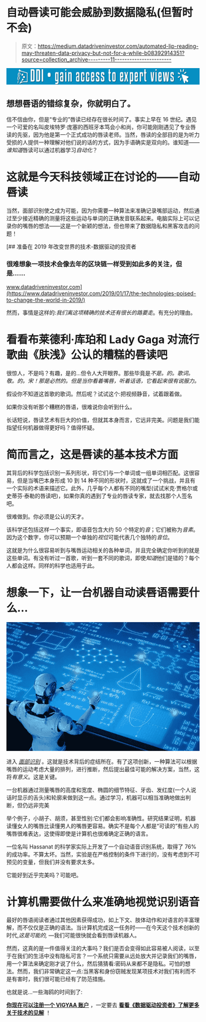 # 自动唇读可能会威胁到数据隐私(但暂时不会)

> 原文：<https://medium.datadriveninvestor.com/automated-lip-reading-may-threaten-data-privacy-but-not-for-a-while-b08392914351?source=collection_archive---------11----------------------->

[![](img/dea38ec58c8461721d6b02ea23bb8392.png)](http://www.track.datadriveninvestor.com/1B9E)

## 想想唇语的错综复杂，你就明白了。

信不信由你，但是“专业的”唇读已经存在很长时间了。事实上早在 16 世纪。遇见一个可爱的名叫皮埃特罗·庞塞的西班牙本笃会小和尚，你可能刚刚遇见了专业唇读的先驱，因为他是第一个正式成功的唇读老师。当然，唇读的全部目的是为听力受损的人提供一种理解对他们说的话的方式，因为手语确实是双向的。谁知道——*谁知道*唇读可以通过机器学习*自动化*？

# 这就是今天科技领域正在讨论的——自动唇读

当然，面部识别使之成为可能，因为你需要一种算法来准确记录嘴部运动，然后通过至少接近精确的测量将这些运动与单词的正确发音联系起来。电脑实际上可以记录你的嘴唇的想法——这是一个新颖的想法，但也带来了数据隐私和黑客攻击的问题！

[](https://www.datadriveninvestor.com/2019/01/17/the-technologies-poised-to-change-the-world-in-2019/) [## 准备在 2019 年改变世界的技术-数据驱动的投资者

### 很难想象一项技术会像去年的区块链一样受到如此多的关注，但是……

www.datadriveninvestor.com](https://www.datadriveninvestor.com/2019/01/17/the-technologies-poised-to-change-the-world-in-2019/) 

然而，事情是这样的:*我们离这项精确的技术还有很长的路要走*。有充分的理由。

# 看看布莱德利·库珀和 Lady Gaga 对流行歌曲《肤浅》公认的糟糕的唇读吧

很惊人，不是吗？有趣，是的…但令人大开眼界。那些毕竟是*不是。的。歌词。敬。的。宋！那是必然的。但是当你看着嘴唇，听着话语，它看起来很有说服力。*

假设你不知道这首歌的歌词。然后呢？试试这个:把视频静音，试着跟着做。

如果你没有听那个糟糕的唇语，很难说你会听到什么。

长话短说，唇读艺术有巨大的价值，但就其本身而言，它远非完美。问题是我们能指望任何机器做得更好吗？值得怀疑。

# 简而言之，这是唇读的基本技术方面

其背后的科学包括识别一系列形状，将它们与一个单词或一组单词相匹配。这很容易，但是当嘴巴本身形成 10 到 14 种不同的形状时，这就成了一个挑战，并且有一个实际的术语来描述它。此外，几乎每个人都有不同的嘴型(试试米克·贾格尔或史蒂芬·泰勒的唇读吧)，如果你真的遇到了专业的唇读专家，就去找那个人签名吧。

很难做到。你必须是公认的天才。

该科学还包括这样一个事实，即语音包含大约 50 个特定的*音*；它们被称为*音素*。因为这个数字，你可以预期一个单独的*视位*可能代表几个独特的*音位*。

这就是为什么很容易听到与嘴唇运动相关的各种单词，并且完全确定你听到的就是这些单词。有没有听过一首歌，听到一套不同的歌词，即使*知道*他们是错的？每个人都会这样。同样的科学也适用于此。

# 想象一下，让一台机器自动读唇语需要什么…

![](img/b75e50020fdba698f6e5cfc083be7d50.png)

进入 [*面部识别*](https://vigyaa.com/@pierre/will-apple-be-the-new-mission-impossible-863507f4/) 。这就是技术背后的症结所在。有了这项创新，一种算法可以根据嘴唇的运动考虑大量的排列，进行推断，然后提出最佳可能的解决方案，当然，这将*有意义*。这是关键。

一台机器通过测量嘴唇的高度和宽度、椭圆的细节特征、牙齿、发红度(一个人说话时显示的舌头)和轮廓来做到这一点。通过学习，机器可以相当准确地做出判断，但仍远非完美

举个例子，小胡子、胡须，甚至性别:它们都会影响准确性。研究结果证明，机器读懂女人的嘴唇比读懂男人的嘴唇更容易。确实不是每个人都是“可读的”有些人的嘴唇很难表达，这使得即使是计算机也很难确定正确的语言。

一位名叫 Hassanat 的科学家实际上开发了一个自动语音识别系统，取得了 76%的成功率。不算太坏。当然，实验是在严格控制的条件下进行的，没有考虑到不可预见的变量，但我们并没有要求太多。

它能好到近乎完美吗？可能吧。

# 计算机需要做什么来准确地视觉识别语音

最好的唇语阅读者通过其他因素获得成功，如上下文、肢体动作和对语言的丰富理解，而不仅仅是正确的语法。当计算机完成这一任务时——在今天这个技术创新的时代,*这是可能的,* —我们可能很快就会看到唇读机器人。

然而，这真的是一件值得关注的大事吗？我们是否会变得如此容易被人阅读，以至于在我们的生活中没有隐私可言？一个系统只需要从远处放大并记录我们的嘴唇，用一个算法来确定刚才说了什么，然后猜猜看:密码从来都不是隐私。可怕的想法。然而，我们非常确定这一点:当黑客和身份窃贼发现某项技术对我们有利而不是有害时，我们很可能已经有了防范措施。

也就是说…一些海鸥的时间到了:

[**你现在可以注册一个 VIGYAA 账户**](https://vigyaa.com/accounts/login/) ，一定要去 [**看看《数据驱动投资者》了解更多关于技术的见解**](http://datadriveninvestor.com) ！